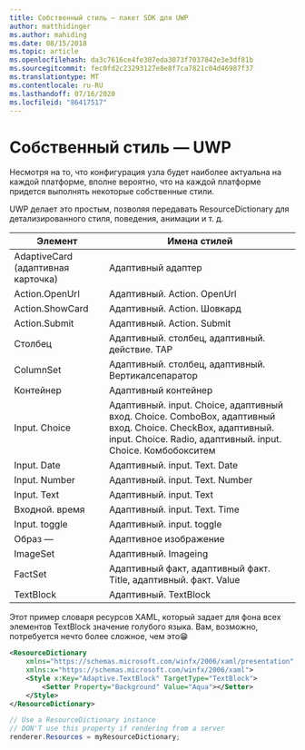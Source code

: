 ```yaml
---
title: Собственный стиль — пакет SDK для UWP
author: matthidinger
ms.author: mahiding
ms.date: 08/15/2018
ms.topic: article
ms.openlocfilehash: da3c7616ce4fe307eda3073f7037842e3e3df81b
ms.sourcegitcommit: fec0fd2c23293127e8e8f7ca7821c04d46987f37
ms.translationtype: MT
ms.contentlocale: ru-RU
ms.lasthandoff: 07/16/2020
ms.locfileid: "86417517"
---
```

# <a name="native-styling---uwp"></a>Собственный стиль — UWP

Несмотря на то, что конфигурация узла будет наиболее актуальна на каждой платформе, вполне вероятно, что на каждой платформе придется выполнять некоторые собственные стили. 

UWP делает это простым, позволяя передавать ResourceDictionary для детализированного стиля, поведения, анимации и т. д.

| Элемент | Имена стилей |
|---|---|
| AdaptiveCard (адаптивная карточка) | Адаптивный адаптер| 
| Action.OpenUrl  | Адаптивный. Action. OpenUrl  |
| Action.ShowCard | Адаптивный. Action. Шовкард |
| Action.Submit  | Адаптивный. Action. Submit  |
| Столбец | Адаптивный. столбец, адаптивный. действие. TAP |
| ColumnSet | Адаптивный. столбец, адаптивный. Вертикалсепаратор |
| Контейнер | Адаптивный контейнер|
| Input. Choice | Адаптивный. input. Choice, адаптивный вход. Choice. ComboBox, адаптивный вход. Choice. CheckBox, адаптивный. input. Choice. Radio, адаптивный. input. Choice. Комбобокситем |
| Input. Date | Адаптивный. input. Text. Date
| Input. Number | Адаптивный. input. Text. Number |
| Input. Text | Адаптивный. input. Text |
| Входной. время | Адаптивный. input. Text. Time |
| Input. toggle| Адаптивный. input. toggle|
| Образ —  | Адаптивное изображение |
| ImageSet  | Адаптивный. Imageing |
| FactSet | Адаптивный факт, адаптивный факт. Title, адаптивный. факт. Value |
| TextBlock  | Адаптивный. TextBlock |

Этот пример словаря ресурсов XAML, который задает для фона всех элементов TextBlock значение голубого языка. Вам, возможно, потребуется нечто более сложное, чем это😁

```xml
<ResourceDictionary
    xmlns="https://schemas.microsoft.com/winfx/2006/xaml/presentation" 
    xmlns:x="https://schemas.microsoft.com/winfx/2006/xaml">
    <Style x:Key="Adaptive.TextBlock" TargetType="TextBlock">
        <Setter Property="Background" Value="Aqua"></Setter>
    </Style>
</ResourceDictionary>
```
```csharp
// Use a ResourceDictionary instance
// DON'T use this property if rendering from a server
renderer.Resources = myResourceDictionary;
```
